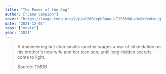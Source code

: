```yaml
---
title: "The Power of the Dog"
author: ["Jane Campion"]
cover: "https://image.tmdb.org/t/p/w1280/epb8WAquLI1S38HWLaHwSdKvxHm.jpg"
date: "2021-12-01"
tags: ["movie"]
year: "2021"
---
```


> A domineering but charismatic rancher wages a war of intimidation on his brother's new wife and her teen son, until long-hidden secrets come to light.
>
> Source: TMDB
